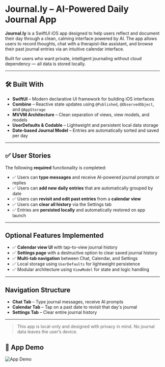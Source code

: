 # Journal.ly – AI-Powered Daily Journal App

**Journal.ly** is a SwiftUI iOS app designed to help users reflect and document their day through a clean, calming interface powered by AI. The app allows users to record thoughts, chat with a therapist-like assistant, and browse their past journal entries via an intuitive calendar interface.

Built for users who want private, intelligent journaling without cloud dependency — all data is stored locally.

---

## 🛠️ Built With

- **SwiftUI** – Modern declarative UI framework for building iOS interfaces
- **Combine** – Reactive state updates using `@Published`, `@ObservedObject`, and `@AppStorage`
- **MVVM Architecture** – Clean separation of views, view models, and models
- **UserDefaults & Codable** – Lightweight and persistent local data storage
- **Date-based Journal Model** – Entries are automatically sorted and saved per day

---

## ✅ User Stories

The following **required** functionality is completed:

- ✅ Users can **type messages** and receive AI-powered journal prompts or replies
- ✅ Users can **add new daily entries** that are automatically grouped by date
- ✅ Users can **revisit and edit past entries** from a **calendar view**
- ✅ Users can **clear all history** via the Settings tab
- ✅ Entries are **persisted locally** and automatically restored on app launch

---

## Optional Features Implemented

- ✅ **Calendar view UI** with tap-to-view journal history
- ✅ **Settings page** with a destructive option to clear saved journal history
- ✅ **Multi-tab navigation** between Chat, Calendar, and Settings
- ✅ Local storage using `UserDefaults` for lightweight persistence
- ✅ Modular architecture using `ViewModel` for state and logic handling

---

## Navigation Structure

- **Chat Tab** – Type journal messages, receive AI prompts
- **Calendar Tab** – Tap on a past date to revisit that day's journal
- **Settings Tab** – Clear entire journal history

---

> This app is local-only and designed with privacy in mind. No journal data leaves the user’s device.

## 📱 App Demo

![App Demo](App_Demo?raw=true)

